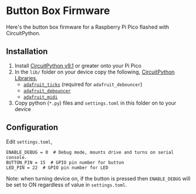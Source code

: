 # Button Box Firmware

Here's the button box firmware for a Raspberry Pi Pico flashed with CircuitPython.

## Installation

1. Install [CircuitPython v9.1](https://circuitpython.org/board/raspberry_pi_pico/)
   or greater onto your Pi Pico
2. In the `lib/` folder on your device copy the following,
   [CircuitPython Libraries](https://circuitpython.org/libraries),
    - [`adafruit_ticks`](https://docs.circuitpython.org/projects/ticks/) (required for `adafruit_debouncer`)
    - [`adafruit_debouncer`](https://docs.circuitpython.org/projects/debouncer/)
    - [`adafruit_midi`](https://docs.circuitpython.org/projects/midi/)
3. Copy python (`*.py`) files and `settings.toml` in this folder on to your device

## Configuration

Edit `settings.toml`,

```
ENABLE_DEBUG = 0  # Debug mode, mounts drive and turns on serial console.
BUTTON_PIN = 15  # GPIO pin number for button
LED_PIN = 22  # GPIO pin number for LED
```

Note: when turning device on, if the button is pressed then `ENABLE_DEBUG` will
be set to ON regardless of value in `settings.toml`.
